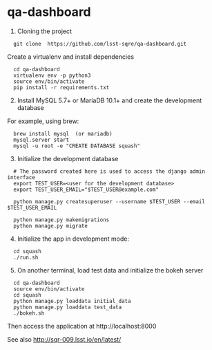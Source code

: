 # qa-dashboard

1. Cloning the project
```
  git clone  https://github.com/lsst-sqre/qa-dashboard.git
```

Create a virtualenv and install dependencies
```
  cd qa-dashboard
  virtualenv env -p python3
  source env/bin/activate
  pip install -r requirements.txt
```

2. Install MySQL 5.7+ or MariaDB 10.1+ and create the development database

For example, using brew:
```
  brew install mysql  (or mariadb)
  mysql.server start
  mysql -u root -e "CREATE DATABASE squash"
```

3. Initialize the development database
```
  # The password created here is used to access the django admin interface
  export TEST_USER=<user for the development database>
  export TEST_USER_EMAIL="$TEST_USER@example.com"

  python manage.py createsuperuser --username $TEST_USER --email $TEST_USER_EMAIL

  python manage.py makemigrations
  python manage.py migrate
```

4. Initialize the app in development mode:
```
  cd squash
  ./run.sh
```

5. On another terminal, load test data and initialize the bokeh server
```
  cd qa-dashboard
  source env/bin/activate
  cd squash
  python manage.py loaddata initial_data
  python manage.py loaddata test_data
  ./bokeh.sh
```

Then access the application at http://localhost:8000

See also http://sqr-009.lsst.io/en/latest/
